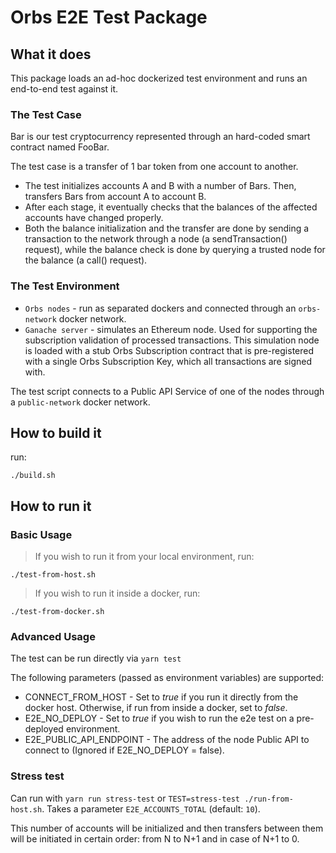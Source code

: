 # Orbs E2E Test Package

## What it does

This package loads an ad-hoc dockerized test environment and runs an end-to-end test against it.

### The Test Case

Bar is our test cryptocurrency represented through an hard-coded smart contract named FooBar.

The test case is a transfer of 1 bar token from one account to another.

* The test initializes accounts A and B with a number of Bars. Then, transfers Bars from account A to account B.
* After each stage, it eventually checks that the balances of the affected accounts have changed properly.
* Both the balance initialization and the transfer are done by sending a transaction to the network through a node (a sendTransaction() request), while the balance check is done by querying a trusted node for the balance (a call() request).

### The Test Environment

* `Orbs nodes` - run as separated dockers and connected through an `orbs-network` docker network.
* `Ganache server` - simulates an Ethereum node. Used for supporting the subscription validation of processed transactions. This simulation node is loaded with a stub Orbs Subscription contract that is pre-registered with a single Orbs Subscription Key, which all transactions are signed with.

The test script connects to a Public API Service of one of the nodes through a `public-network` docker network.

## How to build it

run:

`./build.sh`

## How to run it

### Basic Usage

> If you wish to run it from your local environment, run:

`./test-from-host.sh`

> If you wish to run it inside a docker, run:

`./test-from-docker.sh`

### Advanced Usage

The test can be run directly via `yarn test`

The following parameters (passed as environment variables) are supported:
- CONNECT_FROM_HOST - Set to *true* if you run it directly from the docker host. Otherwise, if run from inside a docker, set to *false*.
- E2E_NO_DEPLOY - Set to *true* if you wish to run the e2e test on a pre-deployed environment.
- E2E_PUBLIC_API_ENDPOINT - The address of the node Public API to connect to (Ignored if E2E_NO_DEPLOY = false).

### Stress test

Can run with `yarn run stress-test` or `TEST=stress-test ./run-from-host.sh`. Takes a parameter `E2E_ACCOUNTS_TOTAL` (default: `10`).

This number of accounts will be initialized and then transfers between them will be initiated in certain order: from N to N+1 and in case of N+1 to 0.
